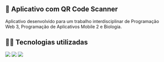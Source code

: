 ## 📲 Aplicativo com QR Code Scanner

<p>Aplicativo desenvolvido para um trabalho interdisciplinar de Programação Web 3, Programação de Aplicativos Mobile 2 e Biologia.</p>

## 👨‍💻 Tecnologias utilizadas

<div align="left">
 <img src="https://img.shields.io/badge/react_native-%2320232a.svg?style=for-the-badge&logo=react&logoColor=%2361DAFB">
 <img src="https://img.shields.io/badge/Expo-1B1F23?style=for-the-badge&logo=expo&logoColor=white">
 <img src="https://img.shields.io/badge/TypeScript-007ACC?style=for-the-badge&logo=typescript&logoColor=white">
</div>
